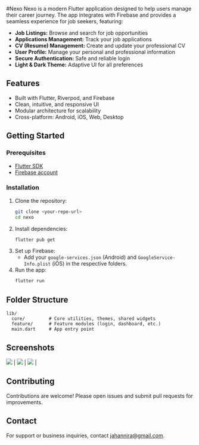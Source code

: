 #Nexo
Nexo is a modern Flutter application designed to help users manage their career journey. The app integrates with Firebase and provides a seamless experience for job seekers, featuring:

- **Job Listings:** Browse and search for job opportunities
- **Applications Management:** Track your job applications
- **CV (Resume) Management:** Create and update your professional CV
- **User Profile:** Manage your personal and professional information
- **Secure Authentication:** Safe and reliable login
- **Light & Dark Theme:** Adaptive UI for all preferences

## Features

- Built with Flutter, Riverpod, and Firebase
- Clean, intuitive, and responsive UI
- Modular architecture for scalability
- Cross-platform: Android, iOS, Web, Desktop

## Getting Started

### Prerequisites
- [Flutter SDK](https://flutter.dev/docs/get-started/install)
- [Firebase account](https://firebase.google.com/)

### Installation
1. Clone the repository:
   ```bash
   git clone <your-repo-url>
   cd nexo
   ```
2. Install dependencies:
   ```bash
   flutter pub get
   ```
3. Set up Firebase:
   - Add your `google-services.json` (Android) and `GoogleService-Info.plist` (iOS) in the respective folders.
4. Run the app:
   ```bash
   flutter run
   ```

## Folder Structure

```
lib/
  core/         # Core utilities, themes, shared widgets
  feature/      # Feature modules (login, dashboard, etc.)
  main.dart     # App entry point
```

## Screenshots
![](./Screenshot_20250618_132405.png) | ![](./Screenshot_20250618_132711.png) | ![](./Screenshot_20250618_132330.png) |

## Contributing

Contributions are welcome! Please open issues and submit pull requests for improvements.

## Contact

For support or business inquiries, contact [jahannira@gmail.com](mailto:jahannira@gmail.com).


